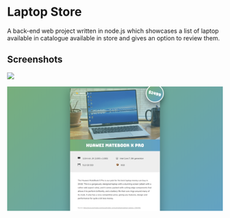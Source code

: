 # Laptop Store

A back-end web project written in node.js which showcases a list of laptop available in catalogue available in store and gives an option to review them.

## Screenshots
![](https://github.com/shubhamgupta2901/laptop-store/blob/master/screenshots/laptop-store-1.png "")

![](https://github.com/shubhamgupta2901/laptop-store/blob/master/screenshots/laptop-store-2.png "")

